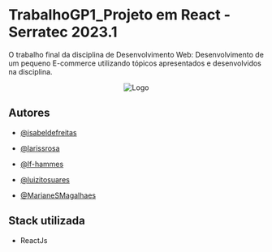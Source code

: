 # TrabalhoGP1_Projeto em React - Serratec 2023.1

O trabalho final da disciplina de Desenvolvimento Web: Desenvolvimento de um
pequeno E-commerce utilizando tópicos apresentados e desenvolvidos
na disciplina.

<div align="center">

![Logo](https://cdn.discordapp.com/attachments/1090076539602866176/1090353059290419340/326727009_876691460048247_1561125399909609359_n-removebg-preview-removebg-preview.png)

</div>

## Autores

- [@isabeldefreitas](https://github.com/isabeldefreitas)

- [@larissrosa](https://github.com/larissrosa)

- [@lf-hammes](https://github.com/lf-hammes)

- [@luizitosuares](https://www.github.com/luizitosuares)

- [@MarianeSMagalhaes](https://github.com/MarianeSMagalhaes)







## Stack utilizada


- ReactJs


